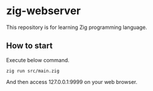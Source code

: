 # zig-webserver
This repository is for learning Zig programming language.

## How to start
Execute below command.
```
zig run src/main.zig
```
And then access 127.0.0.1:9999 on your web browser. 
